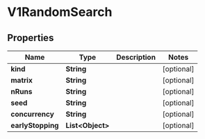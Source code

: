 
# V1RandomSearch

## Properties
Name | Type | Description | Notes
------------ | ------------- | ------------- | -------------
**kind** | **String** |  |  [optional]
**matrix** | **String** |  |  [optional]
**nRuns** | **String** |  |  [optional]
**seed** | **String** |  |  [optional]
**concurrency** | **String** |  |  [optional]
**earlyStopping** | **List&lt;Object&gt;** |  |  [optional]



